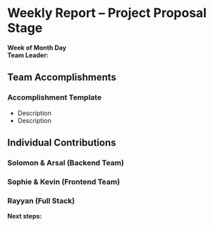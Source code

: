 # Weekly Report – Project Proposal Stage  
**Week of Month Day**  
**Team Leader:**

## Team Accomplishments  
### Accomplishment Template
- Description
- Description

## Individual Contributions  
### Solomon & Arsal (Backend Team)  

### Sophie & Kevin (Frontend Team)  

### Rayyan (Full Stack)  

**Next steps:** 
